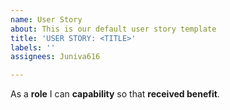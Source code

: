 ```yaml
---
name: User Story
about: This is our default user story template
title: 'USER STORY: <TITLE>'
labels: ''
assignees: Juniva616

---
```


As a **role** I can **capability** so that **received benefit**.
